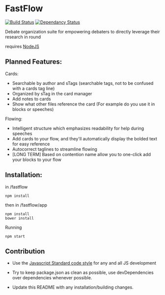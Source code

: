 # FastFlow
[![Build Status](https://travis-ci.org/FastFlowDebate/FastFlow.svg?branch=master)](https://travis-ci.org/FastFlowDebate/FastFlow)
[![Dependancy Status](https://david-dm.org/FastFlowDebate/FastFlow.svg)](https://david-dm.org)

Debate organization suite for empowering debaters to directly leverage their research in round

requires [NodeJS](https://nodejs.org/en/)

## Planned Features:

Cards:

* Searchable by author and sTags (searchable tags, not to be confused with a cards tag line)
* Organized by sTag in the card manager
* Add notes to cards
* Show what other files reference the card (For example do you use it in blocks or speeches)

Flowing:

* Intelligent structure which emphasizes readability for help during speeches
* Add cards to your flow, and they'll automatically display the bolded text for easy reference
* Autocorrect taglines to streamline flowing
* [LONG TERM] Based on contention name allow you to one-click add your blocks to your flow

## Installation:

in /fastflow

    npm install

then in /fastflow/app

    npm install
    bower install
    
Running

    npm start

## Contribution

* Use the [Javascript Standard code style](https://github.com/feross/standard) for any and all JS development

* Try to keep package.json as clean as possible, use devDependencies over dependencies whenever possible.

* Update this README with any installation/building changes.


